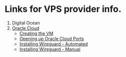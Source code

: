 # Links for VPS provider info.
1. Digital Ocean
2. [Oracle Cloud](https://www.oracle.com/cloud/)
   * [Creating the VM](Oracle-Cloud-(Creating))
   * [Opening up Oracle Cloud Ports](Oracle-Cloud--(Opening-Up-Ports))
   * [Installing Wireguard - Automated](Oracle-Cloud-(Automatic-Installer-Script))
   * [Installing Wireguard - Manual](Oracle-Cloud-(Manual-Installation))